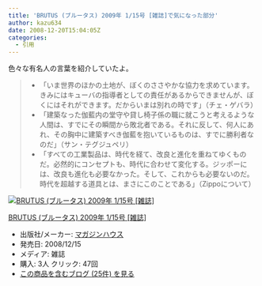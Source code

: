 ```yaml
---
title: 'BRUTUS (ブルータス) 2009年 1/15号 [雑誌]で気になった部分'
author: kazu634
date: 2008-12-20T15:04:05Z
categories:
  - 引用
---
```

<div class="section">
<p>
    色々な有名人の言葉を紹介していたよ。
</p>

<blockquote>
<ul>
<li>
        「いま世界のほかの土地が、ぼくのささやかな協力を求めています。きみにはキューバの指導者としての責任があるからできませんが、ぼくにはそれができます。だからいまは別れの時です」（チェ・ゲバラ）
</li>
<li>
        「建築なった伽藍内の堂守や貸し椅子係の職に就こうと考えるような人間は、すでにその瞬間から敗北者である。それに反して、何人にあれ、その胸中に建築すべき伽藍を抱いているものは、すでに勝利者なのだ」（サン・テグジュペリ）
</li>
<li>
        「すべての工業製品は、時代を経て、改良と進化を重ねてゆくものだ。必然的にコンセプトも、時代に合わせて変化する。ジッポーには、改良も進化も必要なかった。そして、これからも必要ないのだ。時代を超越する道具とは、まさにこのことである」（Zippoについて）
</li>
</ul>
</blockquote>

<div class="hatena-asin-detail">
<a href="http://www.amazon.co.jp/dp/B001MTYE78/?tag=hatena_st1-22&ascsubtag=d-7ibv" onclick="__gaTracker('send', 'event', 'outbound-article', 'http://www.amazon.co.jp/dp/B001MTYE78/?tag=hatena_st1-22&ascsubtag=d-7ibv', '');"><img src="https://images-na.ssl-images-amazon.com/images/I/51-Oo7-03vL._SL160_.jpg" class="hatena-asin-detail-image" alt="BRUTUS (ブルータス) 2009年 1/15号 [雑誌]" title="BRUTUS (ブルータス) 2009年 1/15号 [雑誌]" /></a></p>

<div class="hatena-asin-detail-info">
<p class="hatena-asin-detail-title">
<a href="http://www.amazon.co.jp/dp/B001MTYE78/?tag=hatena_st1-22&ascsubtag=d-7ibv" onclick="__gaTracker('send', 'event', 'outbound-article', 'http://www.amazon.co.jp/dp/B001MTYE78/?tag=hatena_st1-22&ascsubtag=d-7ibv', 'BRUTUS (ブルータス) 2009年 1/15号 [雑誌]');">BRUTUS (ブルータス) 2009年 1/15号 [雑誌]</a>
</p>

<ul>
<li>
<span class="hatena-asin-detail-label">出版社/メーカー:</span> <a href="http://d.hatena.ne.jp/keyword/%A5%DE%A5%AC%A5%B8%A5%F3%A5%CF%A5%A6%A5%B9" onclick="__gaTracker('send', 'event', 'outbound-article', 'http://d.hatena.ne.jp/keyword/%A5%DE%A5%AC%A5%B8%A5%F3%A5%CF%A5%A6%A5%B9', 'マガジンハウス');" class="keyword">マガジンハウス</a>
</li>
<li>
<span class="hatena-asin-detail-label">発売日:</span> 2008/12/15
</li>
<li>
<span class="hatena-asin-detail-label">メディア:</span> 雑誌
</li>
<li>
<span class="hatena-asin-detail-label">購入</span>: 3人 <span class="hatena-asin-detail-label">クリック</span>: 47回
</li>
<li>
<a href="http://d.hatena.ne.jp/asin/B001MTYE78" onclick="__gaTracker('send', 'event', 'outbound-article', 'http://d.hatena.ne.jp/asin/B001MTYE78', 'この商品を含むブログ (25件) を見る');" target="_blank">この商品を含むブログ (25件) を見る</a>
</li>
</ul>
</div>

<div class="hatena-asin-detail-foot">
</div>
</div>
</div>
